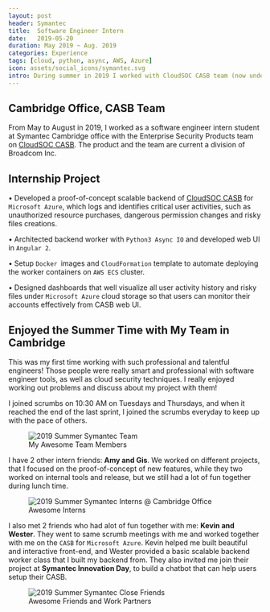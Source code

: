```yaml
---
layout: post
header: Symantec
title:  Software Engineer Intern
date:   2019-05-20
duration: May 2019 ~ Aug. 2019
categories: Experience
tags: [cloud, python, async, AWS, Azure]
icon: assets/social_icons/symantec.svg
intro: During summer in 2019 I worked with CloudSOC CASB team (now under Broadcom Inc.) to provide Microsoft Azure protection.
---
```


## Cambridge Office, CASB Team
From May to August in 2019, I worked as a software engineer intern student at Symantec Cambridge office with the Enterprise Security Products team on [CloudSOC CASB][cloudsoc]. The product and the team are current a division of Broadcom Inc.

## Internship Project
•	Developed a proof-of-concept scalable backend of [CloudSOC CASB][cloudsoc] for `Microsoft Azure`, which logs and identifies critical user activities, such as unauthorized resource purchases, dangerous permission changes and risky files creations.

•	Architected backend worker with `Python3 Async IO` and developed web UI in `Angular 2`. 

•	Setup `Docker `images and `CloudFormation` template to automate deploying the worker containers on `AWS ECS` cluster.

•	Designed dashboards that well visualize all user activity history and risky files under `Microsoft Azure` cloud storage so that users can monitor their accounts effectively from CASB web UI.

## Enjoyed the Summer Time with My Team in Cambridge

This was my first time working with such professional and talentful engineers! Those people were really smart and professional with software engineer tools, as well as cloud security techniques. I really enjoyed working out problems and discuss about my project with them!

I joined scrumbs on 10:30 AM on Tuesdays and Thursdays, and when it reached the end of the last sprint, I joined the scrumbs everyday to keep up with the pace of others.
<figure>
  <img src="{{site.baseurl}}/assets/img/2019symantecteam.jpg" alt="2019 Summer Symantec Team"/>
  <figcaption> My Awesome Team Members </figcaption>
</figure>

I have 2 other intern friends: **Amy and Gis**. We worked on different projects, that I focused on the proof-of-concept of new features, while they two worked on internal tools and release, but we still had a lot of fun together during lunch time.
<figure>
  <img src="{{site.baseurl}}/assets/img/2019symantecinterns.jpg" alt="2019 Summer Symantec Interns @ Cambridge Office"/>
  <figcaption> Awesome Interns</figcaption>
</figure>

I also met 2 friends who had alot of fun together with me: **Kevin and Wester**. They went to same scrumb meetings with me and worked together with me on the `CASB` for `Microsoft Azure`. Kevin helped me built beautiful and interactive front-end, and Wester provided a basic scalable backend worker class that I built my backend from. They also invited me join their project at **Symantec Innovation Day**, to build a chatbot that can help users setup their CASB.
<figure>
  <img src="{{site.baseurl}}/assets/img/innovition_day.jpg" alt="2019 Summer Symantec Close Friends"/>
  <figcaption> Awesome Friends and Work Partners</figcaption>
</figure>

[cloudsoc]: https://www.broadcom.com/products/cyber-security/information-protection/cloud-application-security-cloudsoc
